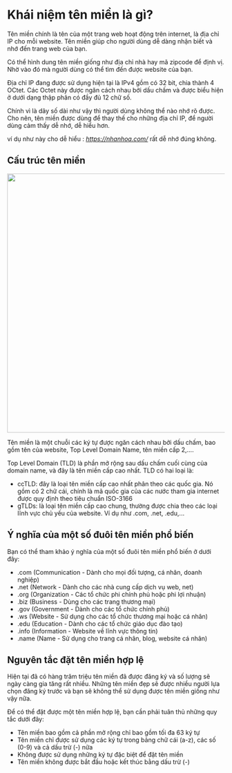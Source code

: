 # Khái niệm tên miền là gì?
Tên miền chính là tên của một trang web hoạt động trên internet, là địa chỉ IP cho mỗi website. Tên miền giúp cho người dùng dễ dàng nhận biết và nhớ đến trang web của bạn.

Có thể hình dung tên miền giống như địa chỉ nhà hay mã zipcode để định vị. Nhờ vào đó mà người dùng có thể tìm đến được website của bạn.

Địa chỉ IP đang được sử dụng hiện tại là IPv4 gồm có 32 bit, chia thành 4 OCtet. Các Octet này được ngăn cách nhau bởi dấu chấm và được biểu hiện ở dưới dạng thập phân có đầy đủ 12 chữ số.

Chính vì là dãy số dài như vậy thì người dùng không thể nào nhớ rõ được. Cho nên, tên miền được dùng để thay thế cho những địa chỉ IP, để người dùng cảm thấy dễ nhớ, dễ hiểu hơn.

ví dụ như này cho dễ hiểu : *https://nhanhoa.com/* rất dễ nhớ đúng không.

## Cấu trúc tên miền
<p align="center">
  <img src="https://user-images.githubusercontent.com/111721629/186396176-38354749-976f-4b73-b518-f310afbe8cea.jpg" style="width:600px;">
  </p>
Tên miền là một chuỗi các ký tự được ngăn cách nhau bởi dấu chấm, bao gồm tên của website, Top Level Domain Name, tên miền cấp 2,....

Top Level Domain (TLD) là phần mở rộng sau dấu chấm cuối cùng của domain name, và đây là tên miền cấp cao nhất. TLD có hai loại là:

- ccTLD: đây là loại tên miền cấp cao nhất phân theo các quốc gia. Nó gồm có 2 chữ cái, chính là mã quốc gia của các nước tham gia internet được quy định theo tiêu chuẩn ISO-3166
- gTLDs: là loại tên miền cấp cao chung, thường được chia theo các loại lĩnh vực chủ yếu của website. Ví dụ như .com, .net, .edu,...

## Ý nghĩa của một số đuôi tên miền phổ biến
Bạn có thể tham khảo ý nghĩa của một số đuôi tên miền phổ biến ở dưới đây:

- .com (Communication - Dành cho mọi đối tượng, cá nhân, doanh nghiệp)
- .net (Network - Dành cho các nhà cung cấp dịch vụ web, net)
- .org (Organization - Các tổ chức phi chính phủ hoặc phi lợi nhuận)
- .biz (Business - Dùng cho các trang thương mại)
- .gov (Government - Dành cho các tổ chức chính phủ)
- .ws (Website - Sử dụng cho các tổ chức thương mại hoặc cá nhân)
- .edu (Education - Dành cho các tổ chức giáo dục đào tạo)
- .info (Information - Website về lĩnh vực thông tin)
- .name (Name - Sử dụng cho trang cá nhân, blog, website cá nhân)

## Nguyên tắc đặt tên miền hợp lệ

Hiện tại đã có hàng trăm triệu tên miền đã được đăng ký và số lượng sẽ ngày càng gia tăng rất nhiều. Những tên miền đẹp sẽ được nhiều người lựa chọn đăng ký trước và bạn sẽ không thể sử dụng được tên miền giống như vậy nữa.

Để có thể đặt được một tên miền hợp lệ, bạn cần phải tuân thủ những quy tắc dưới đây:

- Tên miền bao gồm cả phần mở rộng chỉ bao gồm tối đa 63 ký tự
- Tên miền chỉ được sử dụng các ký tự trong bảng chữ cái (a-z), các số (0-9) và cả dấu trừ (-) nữa
- Không được sử dụng những ký tự đặc biệt để đặt tên miền
- Tên miền không được bắt đầu hoặc kết thúc bằng dấu trừ (-)

